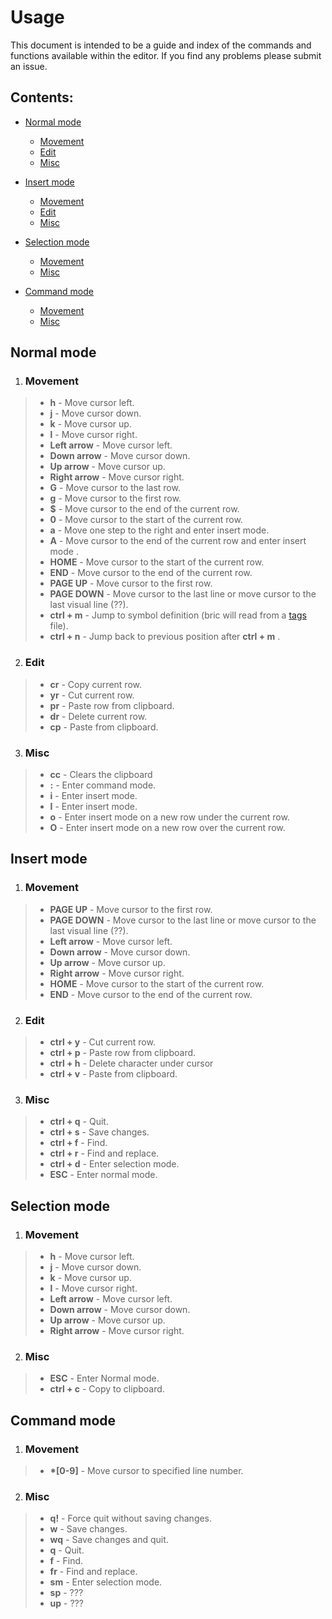 # Usage

This document is intended to be a guide and index of the commands and functions available within the editor. If you find any problems please submit an issue.

## Contents:

- [Normal mode](#normal-mode)
	- [Movement](#movement)
	- [Edit](#edit)
	- [Misc](#misc)

- [Insert mode](#insert-mode)
	- [Movement](#movement-1)
	- [Edit](#edit-1)
	- [Misc](#misc-1)

- [Selection mode](#selection-mode)
	- [Movement](#movement-2)
	- [Misc](#misc-2)

- [Command mode](#command-mode)
	- [Movement](#movement-3)
	- [Misc](#misc-3)

## Normal mode

1. ### Movement
>	- __h__ - Move cursor left.
>	- __j__ - Move cursor down.
>	- __k__ - Move cursor up.
>	- __l__ - Move cursor right.
>	- __Left arrow__ - Move cursor left.
>	- __Down arrow__ - Move cursor down.
>	- __Up arrow__ - Move cursor up.
>	- __Right arrow__ - Move cursor right.
>	- __G__ - Move cursor to the last row.
>	- __g__ - Move cursor to the first row.
>	- __$__ - Move cursor to the end of the current row.
>	- __0__ - Move cursor to the start of the current row.
>	- __a__ - Move one step to the right and enter insert mode.
>	- __A__ - Move cursor to the end of the current row and enter insert mode .
>	- __HOME__ - Move cursor to the start of the current row.
>	- __END__ - Move cursor to the end of the current row.
>	- __PAGE UP__ - Move cursor to the first row.
>	- __PAGE DOWN__ - Move cursor to the last line or move cursor to the last visual line (??).
>	- __ctrl + m__ - Jump to symbol definition (bric will read from a [tags](src/modules/tag/documentation) file).
>	- __ctrl + n__ - Jump back to previous position after __ctrl + m__ .

2. ### Edit
>	- __cr__ - Copy current row.
>	- __yr__ - Cut current row.
>	- __pr__ - Paste row from clipboard.
>	- __dr__ - Delete current row.
>	- __cp__ - Paste from clipboard.

3. ### Misc
>	- __cc__ - Clears the clipboard
>	- __:__ - Enter command mode.
>	- __i__ - Enter insert mode.
>	- __I__ - Enter insert mode.
>	- __o__ - Enter insert mode on a new row under the current row.
>	- __O__ - Enter insert mode on a new row over the current row.

## Insert mode

1. ### Movement
>	- __PAGE UP__ - Move cursor to the first row.
>	- __PAGE DOWN__ - Move cursor to the last line or move cursor to the last visual line (??).
>	- __Left arrow__ - Move cursor left.
>	- __Down arrow__ - Move cursor down.
>	- __Up arrow__ - Move cursor up.
>	- __Right arrow__ - Move cursor right.
>	- __HOME__ - Move cursor to the start of the current row.
>	- __END__ - Move cursor to the end of the current row.

2. ### Edit
>	- __ctrl + y__ - Cut current row.
>	- __ctrl + p__ - Paste row from clipboard.
>	- __ctrl + h__ - Delete character under cursor
>	- __ctrl + v__ - Paste from clipboard.

3. ### Misc
>	- __ctrl + q__ - Quit.
>	- __ctrl + s__ - Save changes.
>	- __ctrl + f__ - Find.
>	- __ctrl + r__ - Find and replace.
>	- __ctrl + d__ - Enter selection mode.
>	- __ESC__ - Enter normal mode.

## Selection mode

1. ### Movement
>	- __h__ - Move cursor left.
>	- __j__ - Move cursor down.
>	- __k__ - Move cursor up.
>	- __l__ - Move cursor right.
>	- __Left arrow__ - Move cursor left.
>	- __Down arrow__ - Move cursor down.
>	- __Up arrow__ - Move cursor up.
>	- __Right arrow__ - Move cursor right.

2. ### Misc
>	- __ESC__ - Enter Normal mode.
>	- __ctrl + c__ - Copy to clipboard.

## Command mode

1. ### Movement
>	- __*[0-9]__ - Move cursor to specified line number.

2. ### Misc
>	- __q!__ - Force quit without saving changes.
>	- __w__ - Save changes.
>	- __wq__ - Save changes and quit.
>	- __q__ - Quit.
>	- __f__ - Find.
>	- __fr__ - Find and replace.
>	- __sm__ - Enter selection mode.
>	- __sp__ - ???
>	- __up__ - ???
